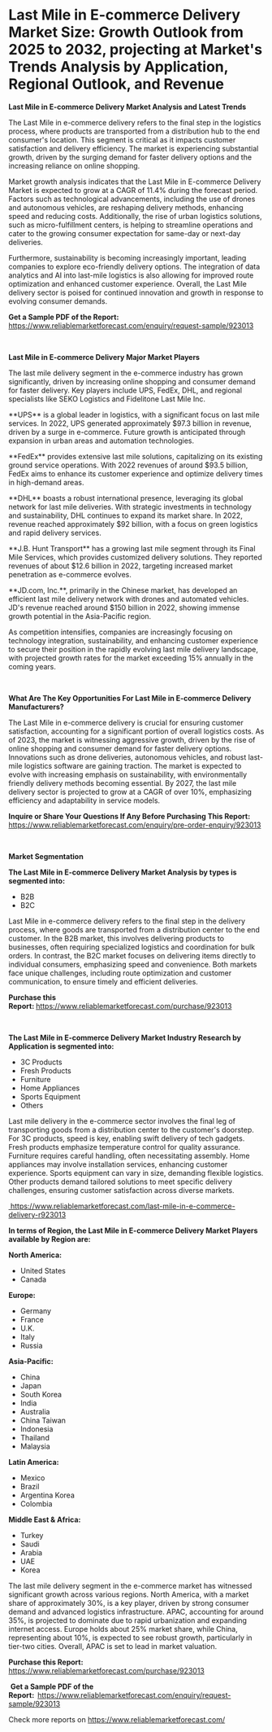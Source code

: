 <p><h1>Last Mile in E-commerce Delivery Market Size: Growth Outlook from 2025 to 2032, projecting at Market's Trends Analysis by Application, Regional Outlook, and Revenue</h1></p><p><strong>Last Mile in E-commerce Delivery Market Analysis and Latest Trends</strong></p>
<p><p>The Last Mile in e-commerce delivery refers to the final step in the logistics process, where products are transported from a distribution hub to the end consumer's location. This segment is critical as it impacts customer satisfaction and delivery efficiency. The market is experiencing substantial growth, driven by the surging demand for faster delivery options and the increasing reliance on online shopping. </p><p>Market growth analysis indicates that the Last Mile in E-commerce Delivery Market is expected to grow at a CAGR of 11.4% during the forecast period. Factors such as technological advancements, including the use of drones and autonomous vehicles, are reshaping delivery methods, enhancing speed and reducing costs. Additionally, the rise of urban logistics solutions, such as micro-fulfillment centers, is helping to streamline operations and cater to the growing consumer expectation for same-day or next-day deliveries.</p><p>Furthermore, sustainability is becoming increasingly important, leading companies to explore eco-friendly delivery options. The integration of data analytics and AI into last-mile logistics is also allowing for improved route optimization and enhanced customer experience. Overall, the Last Mile delivery sector is poised for continued innovation and growth in response to evolving consumer demands.</p></p>
<p><strong>Get a Sample PDF of the Report:&nbsp;</strong> <a href="https://www.reliablemarketforecast.com/enquiry/request-sample/923013?utm_campaign=2320&utm_medium=2&utm_source=Github&utm_content=ia&utm_term=11032025&utm_id=last-mile-in-e-commerce-delivery">https://www.reliablemarketforecast.com/enquiry/request-sample/923013</a></p>
<p>&nbsp;</p>
<p><strong>Last Mile in E-commerce Delivery Major Market Players</strong></p>
<p><p>The last mile delivery segment in the e-commerce industry has grown significantly, driven by increasing online shopping and consumer demand for faster delivery. Key players include UPS, FedEx, DHL, and regional specialists like SEKO Logistics and Fidelitone Last Mile Inc.</p><p>**UPS** is a global leader in logistics, with a significant focus on last mile services. In 2022, UPS generated approximately $97.3 billion in revenue, driven by a surge in e-commerce. Future growth is anticipated through expansion in urban areas and automation technologies.</p><p>**FedEx** provides extensive last mile solutions, capitalizing on its existing ground service operations. With 2022 revenues of around $93.5 billion, FedEx aims to enhance its customer experience and optimize delivery times in high-demand areas.</p><p>**DHL** boasts a robust international presence, leveraging its global network for last mile deliveries. With strategic investments in technology and sustainability, DHL continues to expand its market share. In 2022, revenue reached approximately $92 billion, with a focus on green logistics and rapid delivery services.</p><p>**J.B. Hunt Transport** has a growing last mile segment through its Final Mile Services, which provides customized delivery solutions. They reported revenues of about $12.6 billion in 2022, targeting increased market penetration as e-commerce evolves.</p><p>**JD.com, Inc.**, primarily in the Chinese market, has developed an efficient last mile delivery network with drones and automated vehicles. JD's revenue reached around $150 billion in 2022, showing immense growth potential in the Asia-Pacific region.</p><p>As competition intensifies, companies are increasingly focusing on technology integration, sustainability, and enhancing customer experience to secure their position in the rapidly evolving last mile delivery landscape, with projected growth rates for the market exceeding 15% annually in the coming years.</p></p>
<p>&nbsp;</p>
<p><strong>What Are The Key Opportunities For Last Mile in E-commerce Delivery Manufacturers?</strong></p>
<p><p>The Last Mile in e-commerce delivery is crucial for ensuring customer satisfaction, accounting for a significant portion of overall logistics costs. As of 2023, the market is witnessing aggressive growth, driven by the rise of online shopping and consumer demand for faster delivery options. Innovations such as drone deliveries, autonomous vehicles, and robust last-mile logistics software are gaining traction. The market is expected to evolve with increasing emphasis on sustainability, with environmentally friendly delivery methods becoming essential. By 2027, the last mile delivery sector is projected to grow at a CAGR of over 10%, emphasizing efficiency and adaptability in service models.</p></p>
<p><strong>Inquire or Share Your Questions If Any Before Purchasing This Report:</strong> <a href="https://www.reliablemarketforecast.com/enquiry/pre-order-enquiry/923013?utm_campaign=2320&utm_medium=2&utm_source=Github&utm_content=ia&utm_term=11032025&utm_id=last-mile-in-e-commerce-delivery">https://www.reliablemarketforecast.com/enquiry/pre-order-enquiry/923013</a></p>
<p>&nbsp;</p>
<p><strong>Market Segmentation</strong></p>
<p><strong>The Last Mile in E-commerce Delivery Market Analysis by types is segmented into:</strong></p>
<p><ul><li>B2B</li><li>B2C</li></ul></p>
<p><p>Last Mile in e-commerce delivery refers to the final step in the delivery process, where goods are transported from a distribution center to the end customer. In the B2B market, this involves delivering products to businesses, often requiring specialized logistics and coordination for bulk orders. In contrast, the B2C market focuses on delivering items directly to individual consumers, emphasizing speed and convenience. Both markets face unique challenges, including route optimization and customer communication, to ensure timely and efficient deliveries.</p></p>
<p><strong>Purchase this Report:&nbsp;</strong><a href="https://www.reliablemarketforecast.com/purchase/923013?utm_campaign=2320&utm_medium=2&utm_source=Github&utm_content=ia&utm_term=11032025&utm_id=last-mile-in-e-commerce-delivery">https://www.reliablemarketforecast.com/purchase/923013</a></p>
<p>&nbsp;</p>
<p><strong>The Last Mile in E-commerce Delivery Market Industry Research by Application is segmented into:</strong></p>
<p><ul><li>3C Products</li><li>Fresh Products</li><li>Furniture</li><li>Home Appliances</li><li>Sports Equipment</li><li>Others</li></ul></p>
<p><p>Last mile delivery in the e-commerce sector involves the final leg of transporting goods from a distribution center to the customer's doorstep. For 3C products, speed is key, enabling swift delivery of tech gadgets. Fresh products emphasize temperature control for quality assurance. Furniture requires careful handling, often necessitating assembly. Home appliances may involve installation services, enhancing customer experience. Sports equipment can vary in size, demanding flexible logistics. Other products demand tailored solutions to meet specific delivery challenges, ensuring customer satisfaction across diverse markets.</p></p>
<p><a href="https://www.reliablemarketforecast.com/last-mile-in-e-commerce-delivery-r923013?utm_campaign=2320&utm_medium=2&utm_source=Github&utm_content=ia&utm_term=11032025&utm_id=last-mile-in-e-commerce-delivery">&nbsp;https://www.reliablemarketforecast.com/last-mile-in-e-commerce-delivery-r923013</a></p>
<p><strong>In terms of Region, the Last Mile in E-commerce Delivery Market Players available by Region are:</strong></p>
<p>
    <p> <strong> North America: </strong>
        <ul>
            <li>United States</li>
            <li>Canada</li>
        </ul>
        </p> 
    <p> <strong> Europe: </strong>
        <ul>
            <li>Germany</li>
            <li>France</li>
            <li>U.K.</li>
            <li>Italy</li>
            <li>Russia</li>
        </ul>
        </p> 
    <p> <strong> Asia-Pacific: </strong>
        <ul>
            <li>China</li>
            <li>Japan</li>
            <li>South Korea</li>
            <li>India</li>
            <li>Australia</li>
            <li>China Taiwan</li>
            <li>Indonesia</li>
            <li>Thailand</li>
            <li>Malaysia</li>
        </ul>
        </p> 
    <p> <strong> Latin America: </strong>
        <ul>
            <li>Mexico</li>
            <li>Brazil</li>
            <li>Argentina Korea</li>
            <li>Colombia</li>
        </ul>
        </p> 
    <p> <strong> Middle East & Africa: </strong>
        <ul>
            <li>Turkey</li>
            <li>Saudi</li>
            <li>Arabia</li>
            <li>UAE</li>
            <li>Korea</li>
        </ul>
    </p>
    </p>
<p><p>The last mile delivery segment in the e-commerce market has witnessed significant growth across various regions. North America, with a market share of approximately 30%, is a key player, driven by strong consumer demand and advanced logistics infrastructure. APAC, accounting for around 35%, is projected to dominate due to rapid urbanization and expanding internet access. Europe holds about 25% market share, while China, representing about 10%, is expected to see robust growth, particularly in tier-two cities. Overall, APAC is set to lead in market valuation.</p></p>
<p><strong>Purchase this Report: </strong><a href="https://www.reliablemarketforecast.com/purchase/923013?utm_campaign=2320&utm_medium=2&utm_source=Github&utm_content=ia&utm_term=11032025&utm_id=last-mile-in-e-commerce-delivery">https://www.reliablemarketforecast.com/purchase/923013</a></p>
<p>&nbsp;<strong>Get a Sample PDF of the Report:&nbsp;&nbsp;</strong><a href="https://www.reliablemarketforecast.com/enquiry/request-sample/923013?utm_campaign=2320&utm_medium=2&utm_source=Github&utm_content=ia&utm_term=11032025&utm_id=last-mile-in-e-commerce-delivery">https://www.reliablemarketforecast.com/enquiry/request-sample/923013</a></p>
<p><strong></strong></p>
<p>Check more reports on <a href="https://www.reliablemarketforecast.com/?utm_campaign=2320&utm_medium=2&utm_source=Github&utm_content=ia&utm_term=11032025&utm_id=last-mile-in-e-commerce-delivery">https://www.reliablemarketforecast.com/</a></p>